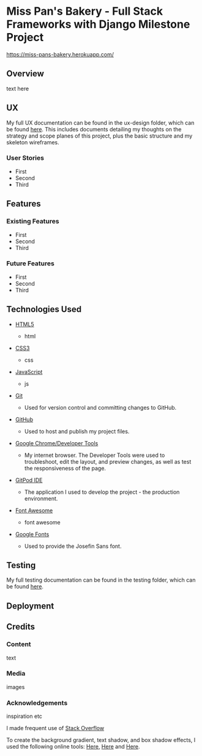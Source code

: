 # Miss Pan's Bakery - Full Stack Frameworks with Django Milestone Project
<https://miss-pans-bakery.herokuapp.com/>
## Overview
text here


## UX
My full UX documentation can be found in the ux-design folder, which can be found [here](ux-design).
This includes documents detailing my thoughts on the strategy and scope planes of this project, plus the basic structure and my skeleton wireframes.

### User Stories

* First
* Second
* Third

## Features
### Existing Features

* First
* Second
* Third

### Future Features

* First
* Second
* Third

## Technologies Used
* [HTML5](https://www.w3.org/TR/2017/REC-html52-20171214/)

  * html

* [CSS3](https://www.w3.org/Style/CSS/)

  * css

* [JavaScript](https://developer.mozilla.org/en-US/docs/Web/JavaScript)

  * js

* [Git](https://git-scm.com/)

  * Used for version control and committing changes to GitHub.

* [GitHub](https://github.com/)

  * Used to host and publish my project files.

* [Google Chrome/Developer Tools](https://www.google.com/intl/en_uk/chrome/)

  * My internet browser. 
  The Developer Tools were used to troubleshoot, edit the layout, and preview changes, as well as test the responsiveness of the page.

* [GitPod IDE](https://gitpod.io/)

  * The application I used to develop the project - the production environment.

* [Font Awesome](https://fontawesome.com/)

  * font awesome

* [Google Fonts](https://fonts.google.com/)
  
  * Used to provide the Josefin Sans font.

## Testing
My full testing documentation can be found in the testing folder, which can be found [here](testing).

## Deployment


## Credits
### Content
text
### Media
images

### Acknowledgements
inspiration etc

I made frequent use of [Stack Overflow](https://stackoverflow.com/)  

To create the background gradient, text shadow, and box shadow effects, I used the following online tools: [Here](https://cssgradient.io/), [Here](https://html-css-js.com/css/generator/text-shadow/) and [Here](https://www.cssmatic.com/box-shadow).